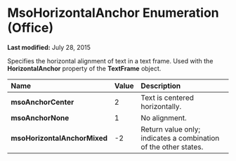 
# MsoHorizontalAnchor Enumeration (Office)

 **Last modified:** July 28, 2015

Specifies the horizontal alignment of text in a text frame. Used with the  **HorizontalAnchor** property of the **TextFrame** object.


|**Name**|**Value**|**Description**|
|:-----|:-----|:-----|
| **msoAnchorCenter**|2|Text is centered horizontally.|
| **msoAnchorNone**|1|No alignment.|
| **msoHorizontalAnchorMixed**|-2|Return value only; indicates a combination of the other states.|
